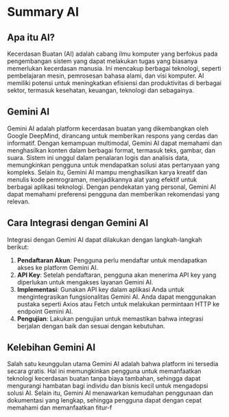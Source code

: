 # Summary AI

## Apa itu AI?

Kecerdasan Buatan (AI) adalah cabang ilmu komputer yang berfokus pada pengembangan sistem yang dapat melakukan tugas yang biasanya memerlukan kecerdasan manusia. Ini mencakup berbagai teknologi, seperti pembelajaran mesin, pemrosesan bahasa alami, dan visi komputer. AI memiliki potensi untuk meningkatkan efisiensi dan produktivitas di berbagai sektor, termasuk kesehatan, keuangan, teknologi dan sebagainya.

## Gemini AI

Gemini AI adalah platform kecerdasan buatan yang dikembangkan oleh Google DeepMind, dirancang untuk memberikan respons yang cerdas dan informatif. Dengan kemampuan multimodal, Gemini AI dapat memahami dan menghasilkan konten dalam berbagai format, termasuk teks, gambar, dan suara. Sistem ini unggul dalam penalaran logis dan analisis data, memungkinkan pengguna untuk mendapatkan solusi atas pertanyaan yang kompleks. Selain itu, Gemini AI mampu menghasilkan karya kreatif dan menulis kode pemrograman, menjadikannya alat yang efektif untuk berbagai aplikasi teknologi. Dengan pendekatan yang personal, Gemini AI dapat memahami preferensi pengguna dan memberikan rekomendasi yang relevan.

## Cara Integrasi dengan Gemini AI

Integrasi dengan Gemini AI dapat dilakukan dengan langkah-langkah berikut:

1. **Pendaftaran Akun**: Pengguna perlu mendaftar untuk mendapatkan akses ke platform Gemini AI.
2. **API Key**: Setelah pendaftaran, pengguna akan menerima API key yang diperlukan untuk mengakses layanan Gemini AI.
3. **Implementasi**: Gunakan API key dalam aplikasi Anda untuk mengintegrasikan fungsionalitas Gemini AI. Anda dapat menggunakan pustaka seperti Axios atau Fetch untuk melakukan permintaan HTTP ke endpoint Gemini AI.
4. **Pengujian**: Lakukan pengujian untuk memastikan bahwa integrasi berjalan dengan baik dan sesuai dengan kebutuhan.

## Kelebihan Gemini AI

Salah satu keunggulan utama Gemini AI adalah bahwa platform ini tersedia secara gratis. Hal ini memungkinkan pengguna untuk memanfaatkan teknologi kecerdasan buatan tanpa biaya tambahan, sehingga dapat mengurangi hambatan bagi individu dan bisnis kecil untuk mengadopsi solusi AI. Selain itu, Gemini AI menawarkan kemudahan penggunaan dan dokumentasi yang lengkap, sehingga pengguna dapat dengan cepat memahami dan memanfaatkan fitur-f
